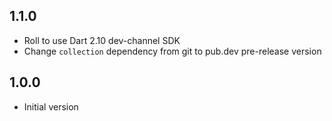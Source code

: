 ## 1.1.0

- Roll to use Dart 2.10 dev-channel SDK
- Change `collection` dependency from git to pub.dev pre-release version

## 1.0.0

- Initial version

